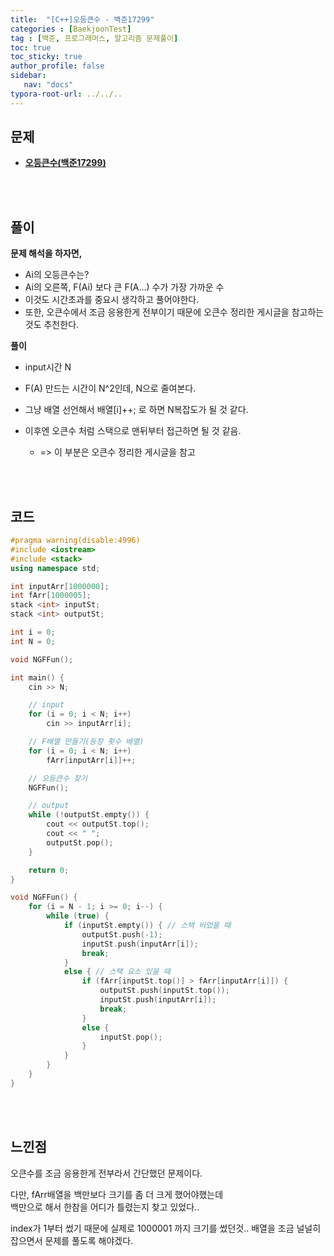 ```yaml
---
title:  "[C++]오등큰수 - 백준17299"
categories : [BaekjoonTest]
tag : [백준, 프로그래머스, 알고리즘 문제풀이]
toc: true
toc_sticky: true
author_profile: false
sidebar:
   nav: "docs"
typora-root-url: ../../..
---
```




## 문제

* **[오등큰수(백준17299)](https://www.acmicpc.net/problem/17299)**

<br><br>

## 풀이

**문제 해석을 하자면,**

* Ai의 오등큰수는?
* Ai의 오른쪽, F(Ai) 보다 큰 F(A...) 수가 가장 가까운 수
* 이것도 시간초과를 중요시 생각하고 풀어야한다.
* 또한, 오큰수에서 조금 응용한게 전부이기 때문에 오큰수 정리한 게시글을 참고하는것도 추천한다.



**풀이**

* input시간 N

* F(A) 만드는 시간이 N^2인데, N으로 줄여본다.

* 그냥 배열 선언해서 배열[i]++; 로 하면 N복잡도가 될 것 같다.

* 이후엔 오큰수 처럼 스택으로 맨뒤부터 접근하면 될 것 같음.

  * => 이 부분은 오큰수 정리한 게시글을 참고

  


<br><br>

## 코드

```c++
#pragma warning(disable:4996)
#include <iostream>
#include <stack>
using namespace std;

int inputArr[1000000];
int fArr[1000005];
stack <int> inputSt;
stack <int> outputSt;

int i = 0;
int N = 0;

void NGFFun();

int main() {
	cin >> N;

	// input
	for (i = 0; i < N; i++)
		cin >> inputArr[i];

	// F배열 만들기(등장 횟수 배열)
	for (i = 0; i < N; i++)
		fArr[inputArr[i]]++;

	// 오등큰수 찾기
	NGFFun();

	// output
	while (!outputSt.empty()) {
		cout << outputSt.top();
		cout << " ";
		outputSt.pop();
	}

	return 0;
}

void NGFFun() {
	for (i = N - 1; i >= 0; i--) {
		while (true) {
			if (inputSt.empty()) { // 스택 비었을 때
				outputSt.push(-1);
				inputSt.push(inputArr[i]);
				break;
			}
			else { // 스택 요소 있을 때
				if (fArr[inputSt.top()] > fArr[inputArr[i]]) {
					outputSt.push(inputSt.top());
					inputSt.push(inputArr[i]);
					break;
				}
				else {
					inputSt.pop();
				}
			}
		}
	}
}
```

<br><br>

## 느낀점

오큰수를 조금 응용한게 전부라서 간단했던 문제이다.

다만, fArr배열을 백만보다 크기를 좀 더 크게 했어야했는데  
백만으로 해서 한참을 어디가 틀렸는지 찾고 있었다..

index가 1부터 썼기 때문에 실제로 1000001 까지 크기를 썼던것..
배열을 조금 널널히 잡으면서 문제를 풀도록 해야겠다.
